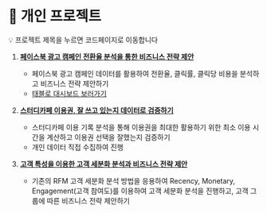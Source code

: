 # 📌 개인 프로젝트
💡 프로젝트 제목을 누르면 코드페이지로 이동합니다

1. [**페이스북 광고 캠페인 전환율 분석을 통한 비즈니스 전략 제안**](https://github.com/Seong-jieun/Personal_Project/blob/main/Facebook_Ad_Campaign_data_analysis.ipynb)
   - 페이스북 광고 캠페인 데이터를 활용하여 전환율, 클릭률, 클릭당 비용을 분석하고 비즈니스 전략 제안하기
   - [태블로 대시보드 보러가기](https://public.tableau.com/app/profile/.58926695/viz/FacebookAdCampaignDashboard_17377005502620/sheet7)
     
2. [**스터디카페 이용권, 잘 쓰고 있는지 데이터로 검증하기**](https://github.com/Seong-jieun/Personal_Project/blob/main/A_Data_Driven_StudyCafe_Experience.ipynb)
   - 스터디카페 이용 기록 분석을 통해 이용권을 최대한 활용하기 위한 최소 이용 시간을 계산하고 이용권 선택을 잘했는지 검증하기
   - 개인 데이터 직접 수집하여 진행

3. [**고객 특성을 이용한 고객 세분화 분석과 비즈니스 전략 제안**](https://github.com/Seong-jieun/Personal_Project/blob/main/Customer_Personality_Segment_analysis.ipynb)
   - 기존의 RFM 고객 세분화 분석 방법을 응용하여 Recency, Monetary, Engagement(고객 참여도)를 이용하여 고객 세분화 분석을 진행하고, 고객 그룹에 따른 비즈니스 전략 제안하기

